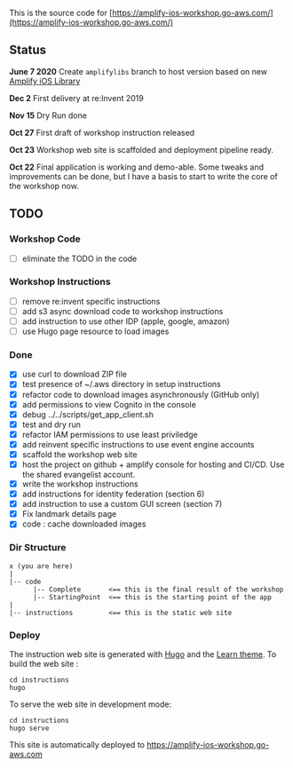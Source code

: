 This is the source code for [https://amplify-ios-workshop.go-aws.com/](https://amplify-ios-workshop.go-aws.com/)

## Status

**June 7 2020**
Create `amplifylibs` branch to host version based on new [Amplify iOS Library](https://docs.amplify.aws/start/q/integration/ios)

**Dec 2**
First delivery at re:Invent 2019

**Nov 15**
Dry Run done

**Oct 27**
First draft of workshop instruction released

**Oct 23**
Workshop web site is scaffolded and deployment pipeline ready.

**Oct 22**
Final application is working and demo-able.  Some tweaks and improvements can be done, but I have a basis to start to write the core of the workshop now.

## TODO

### Workshop Code

- [ ] eliminate the TODO in the code

### Workshop Instructions

- [ ] remove re:invent specific instructions
- [ ] add s3 async download code to workshop instructions
- [ ] add instruction to use other IDP (apple, google, amazon)
- [ ] use Hugo page resource to load images

### Done

- [X] use curl to download ZIP file
- [X] test presence of ~/.aws directory in setup instructions
- [X] refactor code to download images asynchronously (GitHub only)
- [X] add permissions to view Cognito in the console
- [X] debug ../../scripts/get_app_client.sh
- [X] test and dry run
- [X] refactor IAM permissions to use least priviledge
- [X] add reinvent specific instructions to use event engine accounts
- [X] scaffold the workshop web site
- [X] host the project on github + amplify console for hosting and CI/CD.  Use the shared evangelist account.
- [X] write the workshop instructions
- [X] add instructions for identity federation (section 6)
- [X] add instruction to use a custom GUI screen (section 7)
- [X] Fix landmark details page
- [X] code : cache downloaded images

### Dir Structure

```text
x (you are here)
|
|-- code
      |-- Complete       <== this is the final result of the workshop
      |-- StartingPoint  <== this is the starting point of the app
|
|-- instructions         <== this is the static web site
```

### Deploy

The instruction web site is generated with [Hugo](https://gohugo.io) and the [Learn theme](https://learn.netlify.com/en/).
To build the web site :
```
cd instructions
hugo
```

To serve the web site in development mode:
```
cd instructions
hugo serve
```

This site is automatically deployed to https://amplify-ios-workshop.go-aws.com
